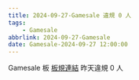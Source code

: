 ```yaml
---
title: 2024-09-27-Gamesale 違規 0 人
tags:
    - Gamesale
abbrlink: 2024-09-27-Gamesale
date: Gamesale-2024-09-27 12:00:00
---
```

Gamesale 板 [板規連結](https://www.ptt.cc/bbs/Gossiping/M.1637425085.A.07D.html)
昨天違規 0 人
